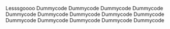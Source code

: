 Lesssgoooo
Dummycode
Dummycode
Dummycode
Dummycode
Dummycode
Dummycode
Dummycode
Dummycode
Dummycode
Dummycode
Dummycode
Dummycode
Dummycode
Dummycode
